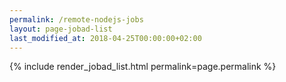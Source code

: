 ```yaml
---
permalink: /remote-nodejs-jobs
layout: page-jobad-list
last_modified_at: 2018-04-25T00:00:00+02:00
---
```

{% include render_jobad_list.html permalink=page.permalink %}
